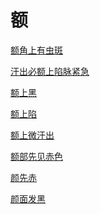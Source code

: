 # 额[额角上有虫斑](https://www.gmzyjc.com/search/result?wd=额角上有虫斑)[汗出必额上陷脉紧急](https://www.gmzyjc.com/search/result?wd=汗出必额上陷脉紧急)[额上黑](https://www.gmzyjc.com/search/result?wd=额上黑)[额上陷](https://www.gmzyjc.com/search/result?wd=额上陷)[额上微汗出](https://www.gmzyjc.com/search/result?wd=额上微汗出)[额部先见赤色](https://www.gmzyjc.com/search/result?wd=额部先见赤色)[颜先赤](https://www.gmzyjc.com/search/result?wd=颜先赤)[颜面发黑](https://www.gmzyjc.com/search/result?wd=颜面发黑)